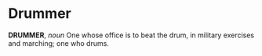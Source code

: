 # Drummer

**DRUMMER**, _noun_ One whose office is to beat the drum, in military exercises and marching; one who drums.